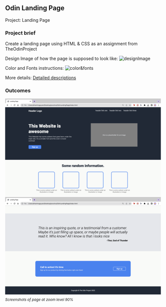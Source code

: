 ## Odin Landing Page
Project: Landing Page

### Project brief
Create a landing page using HTML & CSS as an assignment from TheOdinProject

Design Image of how the page is supposed to look like:
![designImage](https://cdn.statically.io/gh/TheOdinProject/curriculum/81a5d553f4073e593d23a6ab00d50eef8620796d/foundations/html_css/project/imgs/01.png)

Color and Fonts instructions:
![color&fonts](https://cdn.statically.io/gh/TheOdinProject/curriculum/81a5d553f4073e593d23a6ab00d50eef8620796d/foundations/html_css/project/imgs/02.png)

More details: [Detailed descriptions](https://www.theodinproject.com/lessons/foundations-landing-page#setting-up-your-projects-github-repository)

### Outcomes
![outcome](landingpage1.png)
![outcome](landingpage2.png)
*<sub>Screenshots of page at zoom level 90%</sub>*


